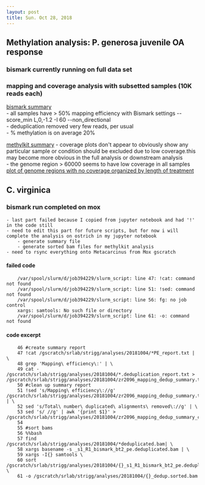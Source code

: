 ```yaml
---
layout: post
title: Sun. Oct 28, 2018
---
```


## Methylation analysis:  P. generosa juvenile OA response  
### bismark currently running on full data set  
### mapping and coverage analysis with subsetted samples (10K reads each)  
	
[bismark summary](https://github.com/shellytrigg/Shelly_Pgenerosa/blob/master/analyses/BismarkAlignments/bismark_summary_report.html)  
		- all samples have > 50% mapping efficiency with Bismark settings --score_min L,0,-1.2 -I 60 --non_directional   
		- deduplication removed very few reads, per usual   
		- % methylation is on average 20%  
	
[methylkit summary](https://github.com/shellytrigg/Shelly_Pgenerosa/blob/master/analyses/MethylKit_JuviPgenr_diffpH/GeoduckSubsetAlignmentTest.md)
		- coverage plots don't appear to obviously show any particular sample or condition should be excluded due to low coverage.this may become more obvious in the full analysis or downstream analysis  
		- the genome region > 60000 seems to have low coverage in all samples    
		[plot of genome regions with no coverage organized by length of treatment](https://raw.githubusercontent.com/shellytrigg/Shelly_Pgenerosa/master/analyses/MethylKit_JuviPgenr_diffpH/GeoduckSubsetAlignmentTest_files/figure-markdown_github/unnamed-chunk-9-14.png)







## C. virginica
### bismark run completed on mox
	- last part failed because I copied from jupyter notebook and had '!' in the code still
	- need to edit this part for future scripts, but for now i will complete the analysis on ostrich in my jupyter notebook
		- generate summary file
		- generate sorted bam files for methylkit analysis
	- need to rsync everything onto Metacarcinus from Mox gscratch

#### failed code
		/var/spool/slurm/d/job394229/slurm_script: line 47: !cat: command not found
		/var/spool/slurm/d/job394229/slurm_script: line 51: !sed: command not found
		/var/spool/slurm/d/job394229/slurm_script: line 56: fg: no job control
		xargs: samtools: No such file or directory
		/var/spool/slurm/d/job394229/slurm_script: line 61: -o: command not found

#### code excerpt
		46 #create summary report
		47 !cat /gscratch/srlab/strigg/analyses/20181004/*PE_report.txt | \
		48 grep 'Mapping\ efficiency\:' | \
		49 cat - /gscratch/srlab/strigg/analyses/20181004/*.deduplication_report.txt > /gscratch/srlab/strigg/analyses/20181004/zr2096_mapping_dedup_summary.txt
		50 #clean up summary report
		51 !sed 's/Mapping\ efficiency\://g' /gscratch/srlab/strigg/analyses/20181004/zr2096_mapping_dedup_summary.txt | \
		52 sed 's/Total\ number\ duplicated\ alignments\ removed\://g' | \
		53 sed 's/ //g' | awk '{print $1}' > /gscratch/srlab/strigg/analyses/20181004/zr2096_mapping_dedup_summary_clean.txt
		54 
		55 #sort bams
		56 %%bash
		57 find /gscratch/srlab/strigg/analyses/20181004/*deduplicated.bam| \
		58 xargs basename -s _s1_R1_bismark_bt2_pe.deduplicated.bam | \
		59 xargs -I{} samtools \
		60 sort /gscratch/srlab/strigg/analyses/20181004/{}_s1_R1_bismark_bt2_pe.deduplicated.bam \ 
		61 -o /gscratch/srlab/strigg/analyses/20181004/{}_dedup.sorted.bam



